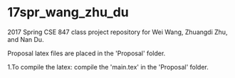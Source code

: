 # 17spr_wang_zhu_du
2017 Spring CSE 847 class project repository for Wei Wang, Zhuangdi Zhu, and Nan Du. 

Proposal latex files are placed in the 'Proposal' folder.

1.To compile the latex: compile the 'main.tex' in the 'Proposal' folder.

